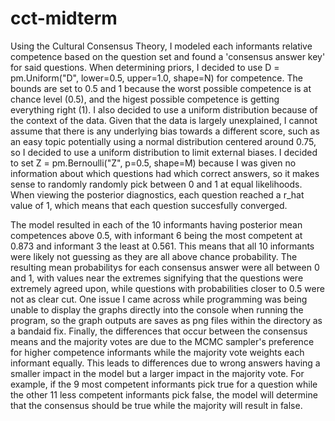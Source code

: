 # cct-midterm

Using the Cultural Consensus Theory, I modeled each informants relative competence based on the question set and found a 'consensus answer key' for said questions. When determining priors, I decided to use D = pm.Uniform("D", lower=0.5, upper=1.0, shape=N) for competence. The bounds are set to 0.5 and 1 because the worst possible competence is at chance level (0.5), and the higest possible competence is getting everything right (1). I also decided to use a uniform distribution because of the context of the data. Given that the data is largely unexplained, I cannot assume that there is any underlying bias towards a different score, such as an easy topic potentially using a normal distribution centered around 0.75, so I decided to use a uniform distribution to limit external biases. I decided to set Z = pm.Bernoulli("Z", p=0.5, shape=M) because I was given no information about which questions had which correct answers, so it makes sense to randomly randomly pick between 0 and 1 at equal likelihoods. When viewing the posterior diagnostics, each question reached a r_hat value of 1, which means that each question succesfully converged.


The model resulted in each of the 10 informants having posterior mean competences above 0.5, with informant 6 being the most competent  at 0.873 and informant 3 the least at 0.561. This means that all 10 informants were likely not guessing as they are all above chance probability. The resulting mean probabilitys for each consensus answer were all between 0 and 1, with values near the extremes signifying that the questions were extremely agreed upon, while questions with probabilities closer to 0.5 were not as clear cut. One issue I came across while programming was being unable to display the graphs directly into the console when running the program, so the graph outputs are saves as png files within the directory as a bandaid fix. Finally, the differences that occur between the consensus means and the majority votes are due to the MCMC sampler's preference for higher competence informants while the majority vote weights each informant equally. This leads to differences due to wrong answers having a smaller impact in the model but a larger impact in the majority vote. For example, if the 9 most competent informants pick true for a question while the other 11 less competent informants pick false, the model will determine that the consensus should be true while the majority will result in false.
